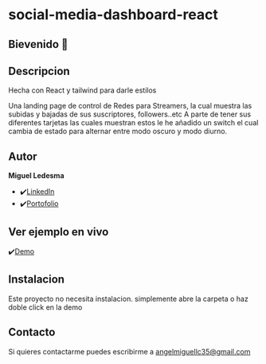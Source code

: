 # social-media-dashboard-react

## Bievenido 👋

## Descripcion

Hecha con React y tailwind para darle estilos

Una landing page de control de Redes para Streamers, la cual muestra las subidas y bajadas de sus suscriptores, followers..etc
A parte de tener sus diferentes tarjetas las cuales muestran estos le he añadido un switch el cual cambia de estado para alternar entre
modo oscuro y modo diurno.

## Autor
**Miguel Ledesma**

* ✔️[LinkedIn](https://www.linkedin.com/in/miguelledesmac)
* ✔️[Portofolio](https://miguelledesmac.github.io/Portofolio-Oficial/)

## Ver ejemplo en vivo
✔️[Demo](https://miguelledesmac.github.io/social-media-dashboard-react/)

## Instalacion
Este proyecto no necesita instalacion. simplemente abre la carpeta o haz doble click en la demo

## Contacto
Si quieres contactarme puedes escribirme a angelmiguellc35@gmail.com
